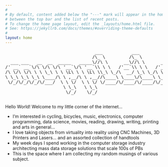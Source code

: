 ```yaml
---
#
# By default, content added below the "---" mark will appear in the home page
# between the top bar and the list of recent posts.
# To change the home page layout, edit the _layouts/home.html file.
# See: https://jekyllrb.com/docs/themes/#overriding-theme-defaults
#
layout: home
---
```


<div align="center">
  
<pre>
                                  ___           ___             __                
                                 /\_ \         /\_ \           /\ \               
  ___ ___   __  __  _____   _____\//\ \      __\//\ \      __  \ \ \____    ____  
/' __` __`\/\ \/\ \/\ '__`\/\ '__`\\ \ \   /'__`\\ \ \   /'__`\ \ \ '__`\  /',__\ 
/\ \/\ \/\ \ \ \_\ \ \ \L\ \ \ \L\ \\_\ \_/\  __/ \_\ \_/\ \L\.\_\ \ \L\ \/\__, `\
\ \_\ \_\ \_\ \____/\ \ ,__/\ \ ,__//\____\ \____\/\____\ \__/.\_\\ \_,__/\/\____/
 \/_/\/_/\/_/\/___/  \ \ \/  \ \ \/ \/____/\/____/\/____/\/__/\/_/ \/___/  \/___/ 
                      \ \_\   \ \_\                                               
                       \/_/    \/_/                                               

</pre>
</div>

Hello World! Welcome to my little corner of the internet...
- I’m interested in cycling, bicycles, music, electronics, computer programming, data science,
  movies, reading, drawing, writing, printing and arts in general...
- I love taking objects from virtuality into reality using CNC Machines, 3D Printers and Lasers... and an assorted collection of handtools
- My week days I spend working in the computer storage industry architecting mass data storage solutions that scale 100s of PBs
- This is the space where I am collecting my random musings of various subject.
